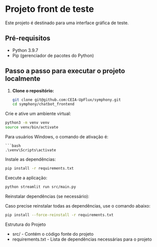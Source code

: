 # Projeto front de teste

Este projeto é destinado para uma interface gráfica de teste.

## Pré-requisitos

- Python 3.9.7
- Pip (gerenciador de pacotes do Python)

## Passo a passo para executar o projeto localmente

1. **Clone o repositório:**

   ```bash
   git clone git@github.com:CEIA-UpFlux/symphony.git
   cd symphony/chatbot_frontend
   ```
   
Crie e ative um ambiente virtual:

```bash
python3 -m venv venv
source venv/bin/activate
```
Para usuários Windows, o comando de ativação é:
```
```bash
.\venv\Scripts\activate
```
Instale as dependências:

```bash
pip install -r requirements.txt
```
Execute a aplicação:

```bash
python streamlit run src/main.py
```
Reinstalar dependências (se necessário):

Caso precise reinstalar todas as dependências, use o comando abaixo:

```bash
pip install --force-reinstall -r requirements.txt
```
Estrutura do Projeto
- src/ - Contém o código fonte do projeto
- requirements.txt - Lista de dependências necessárias para o projeto
